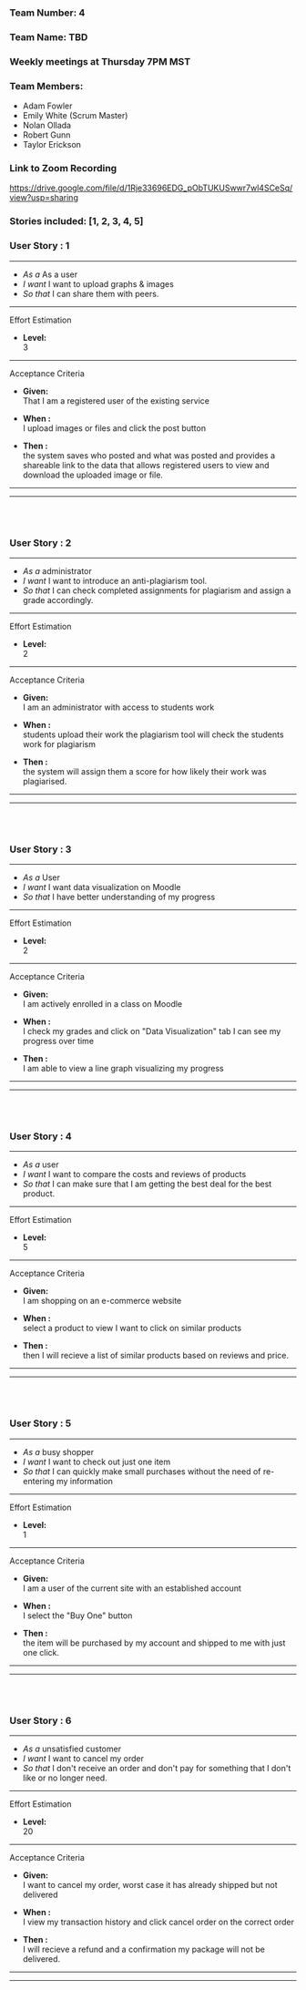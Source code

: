 ### Team Number: 4
### Team Name: TBD
### Weekly meetings at Thursday 7PM MST
### Team Members:

* Adam Fowler
* Emily White (Scrum Master)
* Nolan Ollada
* Robert Gunn
* Taylor Erickson

### Link to Zoom Recording
https://drive.google.com/file/d/1Rje33696EDG_pObTUKUSwwr7wl4SCeSq/view?usp=sharing
### Stories included:  [1, 2, 3, 4, 5]

### User Story : 1
<hr>

* *As a*   As a user
* *I want*   I want to upload graphs & images
* *So that*   I can share them with peers.

<hr>

Effort Estimation

* **Level:**<br>3<br>

<hr>

Acceptance Criteria

* **Given:** 	<br>That I am a registered user of the existing service<br>
	
* **When :** 	<br>I upload images or files and click the post button<br>
	
* **Then :** 	<br>the system saves who posted and what was posted and provides a shareable link to the data that allows registered users to view and download the uploaded image or file.<br>
	
<hr><hr><br><br>


### User Story : 2
<hr>

* *As a*   administrator
* *I want*  I want to introduce an anti-plagiarism tool.
* *So that*  I can check completed assignments for plagiarism and assign a grade accordingly.

<hr>

Effort Estimation

* **Level:**<br>2<br>

<hr>

Acceptance Criteria

* **Given:** 	<br>I am an administrator with access to students work<br>
	
* **When :** 	<br>students upload their work the plagiarism tool will check the students work for plagiarism<br>
	
* **Then :** 	<br>the system will assign them a score for how likely their work was plagiarised.<br>
	
<hr><hr><br><br>


### User Story : 3
<hr>

* *As a*   User
* *I want*   I want data visualization on Moodle
* *So that*   I have better understanding of my progress

<hr>

Effort Estimation

* **Level:**<br>2<br>

<hr>

Acceptance Criteria

* **Given:** 	<br>I am actively enrolled in a class on Moodle<br>
	
* **When :** 	<br>I check my grades and click on "Data Visualization" tab I can see my progress over time<br>
	
* **Then :** 	<br>I am able to view a line graph visualizing my progress<br>
	
<hr><hr><br><br>


### User Story : 4
<hr>

* *As a*   user
* *I want*   I want to compare the costs and reviews of products
* *So that*   I can make sure that I am getting the best deal for the best product. 

<hr>

Effort Estimation

* **Level:**<br>5<br>

<hr>

Acceptance Criteria

* **Given:** 	<br>I am shopping on an e-commerce website<br>
	
* **When :** 	<br>select a product to view I want to click on similar products<br>
	
* **Then :** 	<br>then I will recieve a list of similar products based on reviews and price.<br>
	
<hr><hr><br><br>


### User Story : 5
<hr>

* *As a*   busy shopper
* *I want*   I want to check out just one item
* *So that*  I can quickly make small purchases without the need of re-entering my information 

<hr>

Effort Estimation

* **Level:**<br>1<br>

<hr>

Acceptance Criteria

* **Given:** 	<br>I am a user of the current site with an established account<br>
	
* **When :** 	<br>I select the "Buy One" button<br>
	
* **Then :** 	<br>the item will be purchased by my account and shipped to me with just one click.<br>
	
<hr><hr><br><br>



### User Story : 6
<hr>

* *As a*   unsatisfied customer
* *I want*  I want to cancel my order
* *So that*  I don't receive an order and don't pay for something that I don't like or no longer need.

<hr>

Effort Estimation

* **Level:**<br>20<br>

<hr>

Acceptance Criteria

* **Given:** 	<br>I want to cancel my order, worst case it has already shipped but not delivered<br>
	
* **When :** 	<br>I view my transaction history and click cancel order on the correct order<br>
	
* **Then :** 	<br>I will recieve a refund and a confirmation my package will not be delivered.<br>
	
<hr><hr><br><br>
